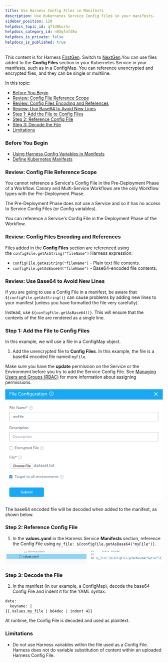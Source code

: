 ```yaml
---
title: Use Harness Config Files in Manifests
description: Use Kubernetes Service Config Files in your manifests.
sidebar_position: 120
helpdocs_topic_id: q71d8kurhz
helpdocs_category_id: n03qfofd5w
helpdocs_is_private: false
helpdocs_is_published: true
---
```


This content is for Harness [FirstGen](../../../getting-started/harness-first-gen-vs-harness-next-gen.md). Switch to [NextGen](https://docs.harness.io/category/qfj6m1k2c4).You can use files added to the **Config Files** section in your Kubernetes Service in your manifests, such as in a ConfigMap. You can reference unencrypted and encrypted files, and they can be single or multiline.

In this topic:

* [Before You Begin](#before_you_begin)
* [Review: Config File Reference Scope](#review_config_file_reference_scope)
* [Review: Config Files Encoding and References](#review_config_files_encoding_and_references)
* [Review: Use Base64 to Avoid New Lines](using-harness-config-files-in-manifests.md#review-use-base64-to-avoid-new-lines)
* [Step 1: Add the File to Config Files](#step_1_add_the_file_to_config_files)
* [Step 2: Reference Config File](#step_2_reference_config_file)
* [Step 3: Decode the File](#step_3_decode_the_file)
* [Limitations](using-harness-config-files-in-manifests.md#limitations)

### Before You Begin

* [Using Harness Config Variables in Manifests](using-harness-config-variables-in-manifests.md)
* [Define Kubernetes Manifests](define-kubernetes-manifests.md)

### Review: Config File Reference Scope

You cannot reference a Service's Config File in the Pre-Deployment Phase of a Workflow. Canary and Multi-Service Workflows are the only Workflow types with the Pre-Deployment Phase.

The Pre-Deployment Phase does not use a Service and so it has no access to Service Config Files (or Config variables).

You can reference a Service's Config File in the Deployment Phase of the Workflow.

### Review: Config Files Encoding and References

Files added in the **Config Files** section are referenced using the `configFile.getAsString("fileName")` Harness expression:

* `configFile.getAsString("fileName")` - Plain text file contents.
* `configFile.getAsBase64("fileName")` - Base64-encoded file contents.

### Review: Use Base64 to Avoid New Lines

If you are going to use a Config File in a manifest, be aware that `${configFile.getAsString()}` can cause problems by adding new lines to your manifest (unless you have formatted the file very carefully).

Instead, use `${configFile.getAsBase64()}`. This will ensure that the contents of the file are rendered as a single line.

### Step 1: Add the File to Config Files

In this example, we will use a file in a ConfigMap object.

1. Add the unencrypted file to **Config Files**. In this example, the file is a base64 encoded file named `myFile`.

Make sure you have the **update** permission on the Service or the Environment before you try to add the Service Config File. See [Managing Users and Groups (RBAC)](https://docs.harness.io/article/ven0bvulsj-users-and-permissions) for more information about assigning permissions.

![](./static/using-harness-config-files-in-manifests-102.png)

The base64 encoded file will be decoded when added to the manifest, as shown below.

### Step 2: Reference Config File

1. In the **values.yaml** in the Harness Service **Manifests** section, reference the Config File using `my_file: ${configFile.getAsBase64("myFile")}`.

![](./static/using-harness-config-files-in-manifests-103.png)

### Step 3: Decode the File

1. In the manifest (in our example, a ConfigMap), decode the base64 Config File and indent it for the YAML syntax:


```
data:  
  keyname: |  
{{.Values.my_file | b64dec | indent 4}}
```
At runtime, the Config File is decoded and used as plaintext.

### Limitations

* Do not use Harness variables within the file used as a Config File. Harness does not do variable substitution of content within an uploaded Harness Config File.

